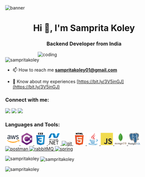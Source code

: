 <img alt="banner" width="100%" height="300" src="https://github.com/Sampritakoley/Samprita-Koley/blob/main/git.jpg">
<h1 align="center">Hi 👋, I'm Samprita Koley</h1>
<h3 align="center">Backend Developer from India</h3>
<img align="right" alt="coding" width="400" src="https://user-images.githubusercontent.com/59734313/157189039-c09b3e38-9f42-42c0-ab54-14f1574190a7.gif">
<p align="left"> <img src="https://komarev.com/ghpvc/?username=sampritakoley&label=Profile%20views&color=0e75b6&style=flat" alt="sampritakoley" /> </p>

- 📫 How to reach me **sampritakoley01@gmail.com**

- 📄 Know about my experiences [https://bit.ly/3V5inGJ](https://bit.ly/3V5inGJ)

<h3 align="left">Connect with me:</h3>

[![](https://img.shields.io/badge/-@samprita-%231DA1F2?style=flat-square&logo=twitter&logoColor=ffffff)](https://twitter.com/SampritaKoley)
[![](https://img.shields.io/badge/-@sampritakoley-%23181717?style=flat-square&logo=github)](https://github.com/Sampritakoley/)
[![](https://img.shields.io/badge/-Samprita%20Koley-blue?style=flat-square&logo=Linkedin&logoColor=white&link=https://www.linkedin.com/in/nick-chapsas/)](https://linkedin.com/in/sampritakoley)

<h3 align="left">Languages and Tools:</h3>
<p align="left"> <a href="https://aws.amazon.com" target="_blank" rel="noreferrer" style="margin-left:5px"> <img src="https://raw.githubusercontent.com/devicons/devicon/master/icons/amazonwebservices/amazonwebservices-original-wordmark.svg" alt="aws" width="40" height="40"/> </a> <a href="https://www.w3schools.com/cs/" target="_blank" rel="noreferrer"> <img src="https://raw.githubusercontent.com/devicons/devicon/master/icons/csharp/csharp-original.svg" alt="csharp" width="40" height="40"/> </a> <a href="https://www.w3schools.com/css/" target="_blank" rel="noreferrer"> <img src="https://raw.githubusercontent.com/devicons/devicon/master/icons/css3/css3-original-wordmark.svg" alt="css3" width="40" height="40"/> </a> <a href="https://dotnet.microsoft.com/" target="_blank" rel="noreferrer"> <img src="https://raw.githubusercontent.com/devicons/devicon/master/icons/dot-net/dot-net-original-wordmark.svg" alt="dotnet" width="40" height="40"/> </a> <a href="https://git-scm.com/" target="_blank" rel="noreferrer"> <img src="https://www.vectorlogo.zone/logos/git-scm/git-scm-icon.svg" alt="git" width="40" height="40"/> </a> <a href="https://www.w3.org/html/" target="_blank" rel="noreferrer"> <img src="https://raw.githubusercontent.com/devicons/devicon/master/icons/html5/html5-original-wordmark.svg" alt="html5" width="40" height="40"/> </a> <a href="https://www.java.com" target="_blank" rel="noreferrer"> <img src="https://raw.githubusercontent.com/devicons/devicon/master/icons/java/java-original.svg" alt="java" width="40" height="40"/> </a> <a href="https://developer.mozilla.org/en-US/docs/Web/JavaScript" target="_blank" rel="noreferrer"> <img src="https://raw.githubusercontent.com/devicons/devicon/master/icons/javascript/javascript-original.svg" alt="javascript" width="40" height="40"/> </a> <a href="https://www.mongodb.com/" target="_blank" rel="noreferrer"> <img src="https://raw.githubusercontent.com/devicons/devicon/master/icons/mongodb/mongodb-original-wordmark.svg" alt="mongodb" width="40" height="40"/> </a> <a href="https://www.postgresql.org" target="_blank" rel="noreferrer"> <img src="https://raw.githubusercontent.com/devicons/devicon/master/icons/postgresql/postgresql-original-wordmark.svg" alt="postgresql" width="40" height="40"/> </a> <a href="https://postman.com" target="_blank" rel="noreferrer"> <img src="https://www.vectorlogo.zone/logos/getpostman/getpostman-icon.svg" alt="postman" width="40" height="40"/> </a> <a href="https://www.rabbitmq.com" target="_blank" rel="noreferrer"> <img src="https://www.vectorlogo.zone/logos/rabbitmq/rabbitmq-icon.svg" alt="rabbitMQ" width="40" height="40"/> </a> <a href="https://spring.io/" target="_blank" rel="noreferrer"> <img src="https://www.vectorlogo.zone/logos/springio/springio-icon.svg" alt="spring" width="40" height="40"/> </a> </p>

<p><img align="left" src="https://github-readme-stats.vercel.app/api/top-langs?username=sampritakoley&show_icons=true&locale=en&layout=compact" alt="sampritakoley" /></p>

<p>&nbsp;<img align="center" src="https://github-readme-stats.vercel.app/api?username=sampritakoley&show_icons=true&locale=en" alt="sampritakoley" /></p>

<p><img align="center" src="https://github-readme-streak-stats.herokuapp.com/?user=sampritakoley&" alt="sampritakoley" /></p>
